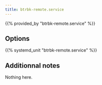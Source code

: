 ```yaml
---
title: btrbk-remote.service
---
```


{{% provided_by "btrbk-remote.service" %}}

## Options

{{% systemd_unit "btrbk-remote.service" %}}

## Additionnal notes

Nothing here.